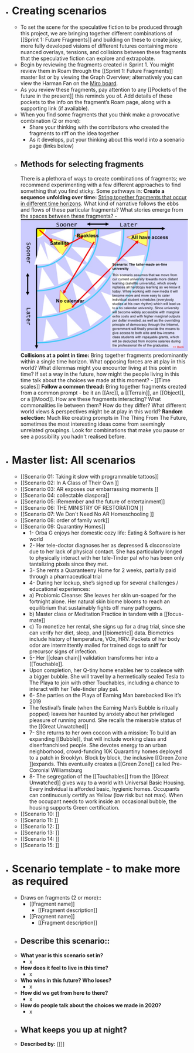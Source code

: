 - # Creating scenarios
    - To set the scene for the speculative fiction to be produced through this project, we are bringing together different combinations of [[Sprint 1: Future Fragments]] and building on these to create juicy, more fully developed visions of different futures containing more nuanced overlays, tensions, and collisions between these fragments that the speculative fiction can explore and extrapolate. 
    - Begin by reviewing the fragments created in Sprint 1. You might review them in Roam through the [[Sprint 1: Future Fragments]] master list or by viewing the Graph Overview; alternatively you can view the Harman Fan on the [Miro board](https://miro.com/app/board/o9J_kpEmVVk=/).
    - As you review these fragments, pay attention to any [[Pockets of the future in the present]] this reminds you of. Add details of these pockets to the info on the fragment’s Roam page, along with a supporting link (if available).
    - When you find some fragments that you think make a provocative combination (2 or more):
        - Share your thinking with the contributors who created the fragments to riff on the idea together
        - As it develops, put your thinking about this world into a scenario page (links below)
    - ## Methods for selecting fragments
        There is a plethora of ways to create combinations of fragments; we recommend experimenting with a few different approaches to find something that you find sticky. Some pathways in:
        **Create a sequence unfolding over time:** [String together fragments that occur in different time horizons](https://www.slideshare.net/wendyinfutures/future-of-universities-an-example-of-scenario-building-using-the-harman-fan). What kind of narrative follows the ebbs and flows of these particular fragments? What stories emerge from the spaces between these fragments?
            - ![](./images/aHR0cHM6Ly9maXJlYmFzZXN0b3JhZ2UuZ29vZ2xlYXBpcy5jb20vdjAvYi9maXJlc2NyaXB0LTU3N2EyLmFwcHNwb3QuY29tL28vaW1ncyUyRmFwcCUyRkFzdG9uaXNoaW5nX1N0b3JpZXMlMkZhVmF5M0dyZlEzLnBuZz9hbHQ9bWVkaWEmdG9rZW49YTQxMzY3YTQtNzU4Yi00ODczLTgwMmQtN2JhOTI2NzI3YmY2)
        **Collisions at a point in time:** Bring together fragments predominantly within a single time horizon. What opposing forces are at play in this world? What dilemmas might you encounter living at this point in time? If set a way in the future, how might the people living in this time talk about the choices we made at this moment?
            - [[Time scales]]
        **Follow a common thread:** Bring together fragments created from a common prompt - be it an [[Arc]], a [[Terrain]], an [[Object]], or a [[Mood]]. How are these fragments interacting? What commonalities lie between them? How do they differ? What different world views & perspectives might be at play in this world?
        **Random selection:** Much like creating prompts in The Thing From The Future, sometimes the most interesting ideas come from seemingly unrelated groupings. Look for combinations that make you pause or see a possibility you hadn't realised before.
- # Master list: All scenarios
    - [[Scenario 01: Taking it slow with programmable tattoos]] 
    - [[Scenario 02: In A Class of Their Own ]]
    - [[Scenario 03: AR exposes our embarrassing moments ]]
    - [[Scenario 04: collectable diaspora]]
    - [[Scenario 05: iRemember and the future of entertainment]]
    - [[Scenario 06: THE MINISTRY OF RESTORATION ]]
    - [[Scenario 07:  We Don't Need No AR Homeschooling  ]]
    - [[Scenario 08: order of family work]]
    - [[Scenario 09: Quarantiny Homes]] 
        - 1- Orba G enjoys her domestic cozy life: Eating & Software is her world
        - 2- Her tele-doctor diagnoses her as depressed & disconsolate due to her lack of physical contact. She has particularly longed to physically interact with her tele-Tinder pal who has been only tantalizing pixels since they met.
        - 3- She rents a Quaranteeny Home for 2 weeks, partially paid through a pharmaceutical trial
        - 4- During her lockup, she’s signed up for several challenges / educational experiences:
        - a) Probiomic Cleanse: She leaves her skin un-soaped for the fortnight alone. Her natural skin biome blooms to reach an equilibrium that sustainably fights off many pathogens.
        - b) Master class or Meditation Practice in tandem with a [[focus-mate]]
        - c) To monetize her rental, she signs up for a drug trial, since she can verify her diet, sleep, and [[biometric]] data. Biometrics include history of temperature, VOx, HRV. Packets of her body odor are intermittently mailed for trained dogs to sniff for precursor signs of infection.
        - 5- Her [[clean chain]] validation transforms her into a [[Touchable]]. 
        - Upon completion, her Q-tiny home enables her to coalesce with a bigger bubble. She will travel by a hermetically sealed Tesla to The Playa to join with other Touchables, including a chance to interact with her Tele-tinder play pal. 
        - 6- She parties on the Playa of Earning Man barebacked like it’s 2019
        - The festival’s finale (when the Earning Man’s Bubble is ritually popped) leaves her haunted by anxiety about her privileged pleasure of running around. She recalls the miserable status of the [[Great Unwatched]]
        - 7- She returns to her own cocoon with a mission: To build an expanding [[Bubble]], that will include working class and disenfranchised people. She devotes energy to an urban neighborhood, crowd-funding 10K Quarantiny homes deployed to a patch in Brooklyn. Block by block, the inclusive [[Green Zone ]]expands. This eventually creates a [[Green Zone]] called Pre-Coronial Williamsburg
        - 8- The segregation of the [[Touchables]] from the [[Great Unwatched]] gives way to a world with Universal Basic Housing. Every individual is afforded basic, hygienic homes. Occupants can continuously certify as Yellow (low risk but not max). When the occupant needs to work inside an occasional bubble, the housing supports Green certification.
    - [[Scenario 10: ]]
    - [[Scenario 11: ]]
    - [[Scenario 12: ]]
    - [[Scenario 13: ]]
    - [[Scenario 14: ]]
    - [[Scenario 15: ]]
- # Scenario template - to make more as required
    - Draws on fragments (2 or more)::
        - [[Fragment name]]
            - [[Fragment description]]
        - [[Fragment name]]
            - [[Fragment description]]
    - Describe this scenario::
        - 
    - **What year is this scenario set in?**
        - x
    - **How does it feel to live in this time?**
        - x
    - **Who wins in this future? Who loses?**
        - x
    - **How did we get from here to there?**
        - x
    - **How do people talk about the choices we made in 2020?**
        - x
    - **What keeps you up at night?**
        - 
    - **Described by:** [[]]
